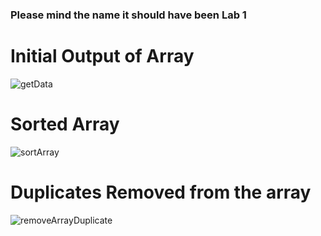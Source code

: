 ### Please mind the name it should have been Lab 1

# Initial Output of Array
![getData](https://github.com/ShehrozWaseem/BVCD-4028/assets/51531489/2648a3a1-6803-4e2c-a2fd-d83d9e6ccd0d)

# Sorted Array
![sortArray](https://github.com/ShehrozWaseem/BVCD-4028/assets/51531489/ba08751b-f82b-4ba5-b4a1-2ed9a547a3f1)

# Duplicates Removed from the array
![removeArrayDuplicate](https://github.com/ShehrozWaseem/BVCD-4028/assets/51531489/c8c14b6c-326b-40a8-8dc0-4da6b2e4845b)
